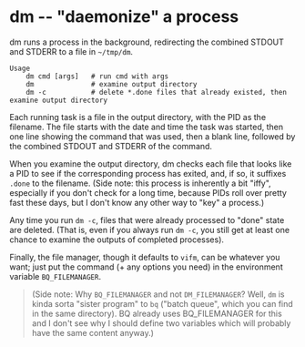 # dm -- "daemonize" a process

dm runs a process in the background, redirecting the combined STDOUT and
STDERR to a file in `~/tmp/dm`.

    Usage
        dm cmd [args]   # run cmd with args
        dm              # examine output directory
        dm -c           # delete *.done files that already existed, then examine output directory

Each running task is a file in the output directory, with the PID as the
filename.  The file starts with the date and time the task was started, then
one line showing the command that was used, then a blank line, followed by the
combined STDOUT and STDERR of the command.

When you examine the output directory, dm checks each file that looks like a
PID to see if the corresponding process has exited, and, if so, it suffixes
`.done` to the filename.  (Side note: this process is inherently a bit "iffy",
especially if you don't check for a long time, because PIDs roll over pretty
fast these days, but I don't know any other way to "key" a process.)

Any time you run `dm -c`, files that were already processed to "done" state
are deleted.  (That is, even if you always run `dm -c`, you still get at least
one chance to examine the outputs of completed processes).

Finally, the file manager, though it defaults to `vifm`, can be whatever you
want; just put the command (+ any options you need) in the environment
variable `BQ_FILEMANAGER`.

>   (Side note: Why `BQ_FILEMANAGER` and not `DM_FILEMANAGER`?  Well, `dm` is
>   kinda sorta "sister program" to `bq` ("batch queue", which you can find in
>   the same directory).  BQ already uses BQ_FILEMANAGER for this and I don't
>   see why I should define two variables which will probably have the same
>   content anyway.)

